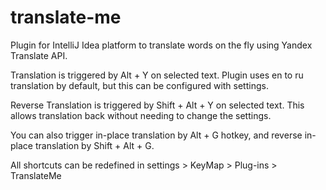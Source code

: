 # translate-me

Plugin for IntelliJ Idea platform to translate words on the fly using Yandex Translate API.

Translation is triggered by Alt + Y on selected text. Plugin uses en to ru translation by default, but this can be configured with settings.

Reverse Translation is triggered by Shift + Alt + Y on selected text. This allows translation back without needing to change the settings.

You can also trigger in-place translation by Alt + G hotkey, and reverse in-place translation by Shift + Alt + G.

All shortcuts can be redefined in settings > KeyMap > Plug-ins > TranslateMe

